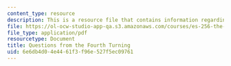 ```yaml
---
content_type: resource
description: This is a resource file that contains information regarding questions.
file: https://ol-ocw-studio-app-qa.s3.amazonaws.com/courses/es-256-the-coming-years-spring-2008/6e6db4d04e4461f3f96e527f5ec09761_MITES_256S08_assn03.pdf
file_type: application/pdf
resourcetype: Document
title: Questions from the Fourth Turning
uid: 6e6db4d0-4e44-61f3-f96e-527f5ec09761
---
```

